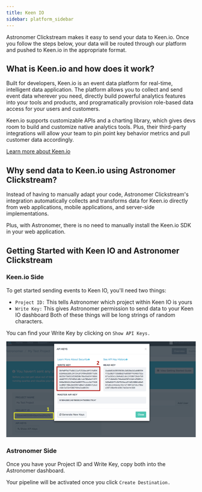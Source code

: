 ```yaml
---
title: Keen IO
sidebar: platform_sidebar
---
```

Astronomer Clickstream makes it easy to send your data to Keen.io. Once you follow the steps below, your data will be routed through our platform and pushed to Keen.io in the appropriate format. 

## What is Keen.io and how does it work?

Built for developers, Keen.io is an event data platform for real-time, intelligent data application. The platform allows you to collect and send event data wherever you need, directly build powerful analytics features into your tools and products, and programatically provision role-based data access for your users and customers.

Keen.io supports customizable APIs and a charting library, which gives devs room to build and customize native analytics tools. Plus, their third-party integrations will allow your team to pin point key behavior metrics and pull customer data accordingly. 

[Learn more about Keen.io](https://keen.io/)

## Why send data to Keen.io using Astronomer Clickstream?

Instead of having to manually adapt your code, Astronomer Clickstream's integration automatically collects and transforms data for Keen.io directly from web applications, mobile applications, and server-side implementations. 

Plus, with Astronomer, there is no need to manually install the Keen.io SDK in your web application.

## Getting Started with Keen IO and Astronomer Clickstream

### Keen.io Side 

To get started sending events to Keen IO, you'll need two things:

* `Project ID:` This tells Astronomer which project within Keen IO is yours
* `Write Key:` This gives Astronomer permission to send data to your Keen IO dashboard
Both of these things will be long strings of random characters. 

You can find your Write Key by clicking on `Show API Keys.`

![keen-io1](../../../images/keen-io1.png)

### Astronomer Side

Once you have your Project ID and Write Key, copy both into the Astronomer dashboard. 

Your pipeline will be activated once you click `Create Destination.`

